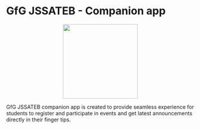 # GfG JSSATEB - Companion app

<p align="center">
<img src="https://github.com/GfG-JSSATEB/Companion-App/blob/main/assets/images/logo.png" width="200px" height="200px">
</p>

GfG JSSATEB companion app is created to provide seamless experience for students to register and participate in events and get latest announcements directly in their finger tips.
